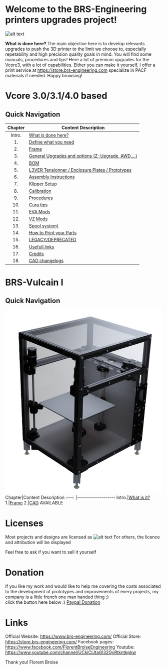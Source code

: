 
# Welcome to the BRS-Engineering printers upgrades project!
![alt text](/image/logo2.png)

**What is done here?**  The main objective here is to develop relevants upgrades to push the 3D printer to the limit we choose to, especially repetability and high precision quality goals in mind. You will find some manuals, procedures and tips!
Here a lot of premium upgrades for the Vcore3, with a lot of capabilities. Either you can make it yourself, I offer a print service at https://store.brs-engineering.com specialize in PACF materials if needed. Happy browsing!

# Vcore 3.0/3.1/4.0 based
## Quick Navigation

Chapter|Content Description
:---: |-------------------
Intro.|[What is done here?](/intro.md)
1.|[Define what you need](/defineneeds.md)
2.|[Frame](/frame.md)
3.|[General Upgrades and options (Z-Upgrade, AWD,...)](/componentselection.md)
4.|[BOM](/purchased.md)
5.|[L3VER Tensionner / Enclosure Plates / Prototypes](/products.md)
6.|[Assembly Instructions](/assembly.md)
7.|[Klipper Setup](/Klipper/start-table.md)
8.|[Calibration](/calibration.md)
9.|[Procedures](/procedures.md)
10.|[Cura tips](/software.md)
11.|[EVA Mods](/evamods.md)
12.|[VZ Mods](/vzmods.md)
13.|[Spool system)](/options.md)
14.|[How to Print your Parts](/howtoprint.md)
15.|[LEGACY/DEPRECATED](/deprecated.md)
16.|[Usefull links](/links.md)
17.|[Credits](/credits.md)
18.|[CAD changelogs](/changelogs.md)

# BRS-Vulcain I
## Quick Navigation
![alt text](/image/vulcain13.png)
Chapter|Content Description
 :---: |-------------------
Intro.|[What is it?](/intro1.md)
1.|[Frame](/frame.md)
2.|[CAD](cad/VULACIN-1.3/Vulcain.md) AVAILABLE

# Licenses

Most projects and designs are licensed as
![alt text](/image/licenses.png)
For others, the licence and attribution will be displayed

Feel free to ask if you want to sell it yourself

# Donation

If you like my work and would like to help me covering the costs associated to the development of prototypes and improvements of every projects, my company is a little french one man handed thing ;) <br>
click the button here below :)
[Paypal Donation](https://www.paypal.com/donate/?hosted_button_id=VEMAB3WH74FW2)

# Links

Official Website: https://www.brs-engineering.com/
Official Store: https://store.brs-engineering.com/
Facebook pages: https://www.facebook.com/FlorentBroiseEngineering
Youtube: https://www.youtube.com/channel/UCkiClJtaGl32GyRtkntkpkw

Thank you!
Florent Broise
